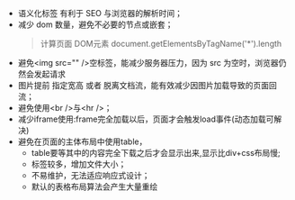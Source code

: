* 语义化标签 有利于 SEO 与浏览器的解析时间；
* 减少 dom 数量，避免不必要的节点或嵌套；
  >计算页面 DOM元素 document.getElementsByTagName('*').length
* 避免\<img src="" />空标签，能减少服务器压力，因为 src 为空时，浏览器仍然会发起请求
* 图片提前 指定宽高 或者 脱离文档流，能有效减少因图片加载导致的页面回流；
* 避免使用\<br />与\<hr />；
* 减少iframe使用:frame完全加载以后，页面才会触发load事件(动态加载可解决)
* 避免在页面的主体布局中使用table，
  * table要等其中的内容完全下载之后才会显示出来,显示比div+css布局慢;
  * 标签较多，增加文件大小；
  * 不易维护，无法适应响应式设计；
  * 默认的表格布局算法会产生大量重绘
